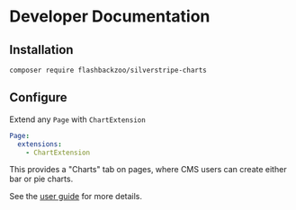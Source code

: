 # Developer Documentation

## Installation

`composer require flashbackzoo/silverstripe-charts`

## Configure

Extend any `Page` with `ChartExtension`

```yml
Page:
  extensions:
    - ChartExtension
```

This provides a "Charts" tab on pages, where CMS users can create either bar or pie charts.

See the [user guide](user-guide.md) for more details.
